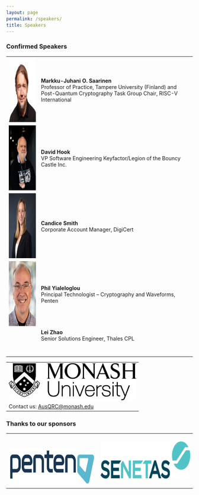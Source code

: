 ```yaml
---
layout: page
permalink: /speakers/
title: Speakers
---
```


### Confirmed Speakers

<table style="width:100%; border:none;">
  <tr>
    <td style="text-align:center;border:none"><img src="/assets/img/speaker_markku.jpg" height="175"></td>
    <td style="text-align:left;border:none"><b>Markku-Juhani O. Saarinen</b><br/>Professor of Practice, Tampere University (Finland) and Post-Quantum Cryptography Task Group Chair, RISC-V International</td>
  </tr>
  <tr>
    <td style="text-align:center;border:none"><img src="/assets/img/speaker_david_hook.jpg" height="175"></td>
    <td style="text-align:left;border:none"><b>David Hook</b><br/>VP Software Engineering Keyfactor/Legion of the Bouncy Castle Inc.</td>
  </tr>
  <tr>
    <td style="text-align:center;border:none"><img src="/assets/img/speaker_candice_smith.png" height="175"></td>
    <td style="text-align:left;border:none"><b>Candice Smith</b><br/>Corporate Account Manager, DigiCert</td>
  </tr>
  <tr>
    <td style="text-align:center;border:none"><img src="/assets/img/speaker_phil_Y.jpg" height="175"></td>
    <td style="text-align:left;border:none"><b>Phil Yialeloglou</b><br/>Principal Technologist – Cryptography and Waveforms, Penten</td>
  </tr>
  <tr>
    <td style="text-align:center;border:none;padding-bottom: 40px;"></td>
    <td style="text-align:left;border:none;padding-bottom: 40px;"><b>Lei Zhao</b><br/>Senior Solutions Engineer, Thales CPL</td>
  </tr>
</table>

<table style="width:100%; border:none">
  <tr>
    <td style="text-align:center;border:none"><img src="/assets/img/monash.png" height="100"></td>
  </tr>
  <tr>
    <td style="text-align:left;border:none">Contact us: <a href="mailto:AusQRC@monash.edu">AusQRC@monash.edu</a></td>
  </tr>
</table>

### Thanks to our sponsors
<table style="width:100%; border:none">
  <tr>
    <td style="text-align:center;border:none;padding-top:40px"><img src="/assets/img/penten.png" height="100"></td>
    <td style="text-align:center;vertical-align:center;border:none"><img src="/assets/img/senetas.webp" height="100"></td>
  </tr>
</table>